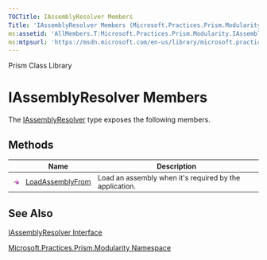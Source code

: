 ```yaml
---
TOCTitle: IAssemblyResolver Members
Title: 'IAssemblyResolver Members (Microsoft.Practices.Prism.Modularity)'
ms:assetid: 'AllMembers.T:Microsoft.Practices.Prism.Modularity.IAssemblyResolver'
ms:mtpsurl: 'https://msdn.microsoft.com/en-us/library/microsoft.practices.prism.modularity.iassemblyresolver_members(v=pandp.50)'
---
```


Prism Class Library

IAssemblyResolver Members
=========================

The [IAssemblyResolver](https://msdn.microsoft.com/library/microsoft.practices.prism.modularity.iassemblyresolver) type exposes the following members.

Methods
-------

<span id="methodTableToggle"></span>
<table>

<thead>
<tr class="header">
<th> </th>
<th>Name</th>
<th>Description</th>
</tr>
</thead>
<tbody>
<tr class="odd">
<td><img src="images/public-method.gif" title="Public method" /></td>
<td><a href="https://msdn.microsoft.com/library/microsoft.practices.prism.modularity.iassemblyresolver.loadassemblyfrom(system.string)">LoadAssemblyFrom</a></td>
<td><div class="summary">
Load an assembly when it's required by the application.
</div></td>
</tr>
</tbody>
</table>

See Also
--------


[IAssemblyResolver Interface](https://msdn.microsoft.com/library/microsoft.practices.prism.modularity.iassemblyresolver)

[Microsoft.Practices.Prism.Modularity Namespace](https://msdn.microsoft.com/library/microsoft.practices.prism.modularity)
